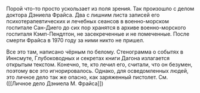 Порой что-то просто ускользает из поля зрения. Так произошло с делом доктора Дэниела Фрайса. Два с лишним листа записей его психотерапевтических и лечебных сеансов в военно-морском госпитале Сан-Диего до сих пор хранятся в архиве военно-морского госпиталя Кэмп-Пендлтон, не засекреченные и не помеченные. После смерти Фрайса в 1970 году за ними никто не пришел.

Все это там, написано чёрным по белому. Стенограмма о событях в Иннсмуте, Глубоководных и секретах книги Дагона излагается открытым текстом. Конечно, те, кто лечил его, считали, что он безумен, поэтому все это игнорировалось. Однако, для осведомленных людей, это личное дело так же опасно, как заряженный пистолет. См. ([[Личное дело Дэниела М. Фрайса]])